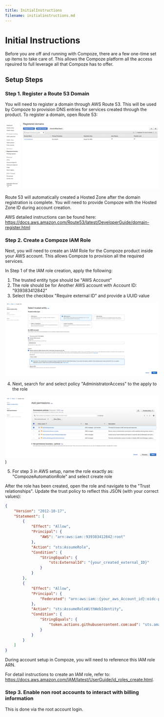 ```yaml
---
title: InitialInstructions
filename: initialinstructions.md
---
```

# Initial Instructions

Before you are off and running with Compoze, there are a few one-time set up items to take care of. This allows the Compoze platform all the access rqeuired to full leverage all that Compoze has to offer.

## Setup Steps

### Step 1. Register a Route 53 Domain

You will need to register a domain through AWS Route 53. This will be used by Compoze to provision DNS entries for services created through the product. To register a domain, open Route 53:

![Register Domain](Reigster_Domain.png)

Route 53 will automatically created a Hosted Zone after the domain registration is complete. You will need to provide Compoze with the Hosted Zone ID during account creation.

AWS detailed instructions can be found here: https://docs.aws.amazon.com/Route53/latest/DeveloperGuide/domain-register.html

### Step 2. Create a Compoze IAM Role

Next, you will need to create an IAM Role for the Compoze product inside your AWS account. This allows Compoze to provision all the required services.

In Step 1 of the IAM role creation, apply the following:
   1. The trusted entity type should be "AWS Account"
   2. The role should be for Another AWS account with Account ID: "939383412842"
   3. Select the checkbox "Require external ID" and provide a UUID value

![IAM Role](IAM_Role.png)

   4. Next, search for and select policy "AdministratorAccess" to the apply to the role

![IAM Role 2](IAM_Role_Step2.png))

   5. For step 3 in AWS setup, name the role exactly as: "CompozeAutomationRole" and select create role

After the role has been created, open the role and navigate to the "Trust relationships". Update the trust policy to reflect this JSON (with your correct values):

```json
{
	"Version": "2012-10-17",
	"Statement": [
		{
			"Effect": "Allow",
			"Principal": {
				"AWS": "arn:aws:iam::939383412842:root"
			},
			"Action": "sts:AssumeRole",
			"Condition": {
				"StringEquals": {
					"sts:ExternalId": "{your_created_external_ID}"
				}
			}
		},
		{
			"Effect": "Allow",
			"Principal": {
				"Federated": "arn:aws:iam::{your_aws_Account_id}:oidc-provider/token.actions.githubusercontent.com"
			},
			"Action": "sts:AssumeRoleWithWebIdentity",
			"Condition": {
				"StringEquals": {
					"token.actions.githubusercontent.com:aud": "sts.amazonaws.com"
				}
			}
		}
	]
}
```

During account setup in Compoze, you will need to reference this IAM role ARN.

For detail instructions to create an IAM role, refer to: https://docs.aws.amazon.com/IAM/latest/UserGuide/id_roles_create.html.

### Step 3. Enable non root accounts to interact with billing information

This is done via the root account login.